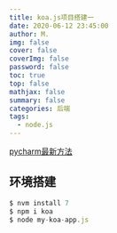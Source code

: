 ```yaml
---
title: koa.js项目搭建一
date: 2020-06-12 23:45:00
author: M.
img: false
cover: false
coverImg: false
password: false
toc: true
top: false
mathjax: false
summary: false 
categories: 后端
tags:
  - node.js
---
```



[pycharm最新方法](https://baijiahao.baidu.com/s?id=1666457840325027566&wfr=spider&for=pc)

## 环境搭建

```javascript
$ nvm install 7
$ npm i koa
$ node my-koa-app.js
```


